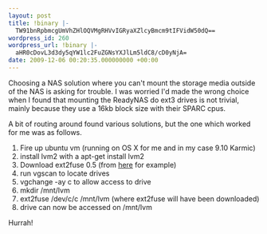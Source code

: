 ```yaml
---
layout: post
title: !binary |-
  TW91bnRpbmcgUmVhZHlOQVMgRHVvIGRyaXZlcyBmcm9tIFVidW50dQ==
wordpress_id: 260
wordpress_url: !binary |-
  aHR0cDovL3d3dy5qYW1lc2FuZGNsYXJlLm5ldC8/cD0yNjA=
date: 2009-12-06 00:20:35.000000000 +00:00
---
```

Choosing a NAS solution where you can't mount the storage media outside of the NAS is asking for trouble. I was worried I'd made the wrong choice when I found that mounting the ReadyNAS do ext3 drives is not trivial, mainly because they use a 16kb block size with their SPARC cpus.

A bit of routing around found various solutions, but the one which worked for me was as follows.
<ol>
	<li>Fire up ubuntu vm (running on OS X for me and in my case 9.10 Karmic)</li>
	<li>install lvm2 with a apt-get install lvm2</li>
	<li>Download ext2fuse 0.5 (from <a href="http://linux.softpedia.com/progDownload/ext2fuse-Download-29820.html">here</a> for example)</li>
	<li>run vgscan to locate drives</li>
	<li>vgchange -ay c to allow access to drive</li>
	<li>mkdir /mnt/lvm</li>
	<li>ext2fuse /dev/c/c /mnt/lvm (where ext2fuse will have been downloaded)</li>
	<li>drive can now be accessed on /mnt/lvm</li>
</ol>
Hurrah!
